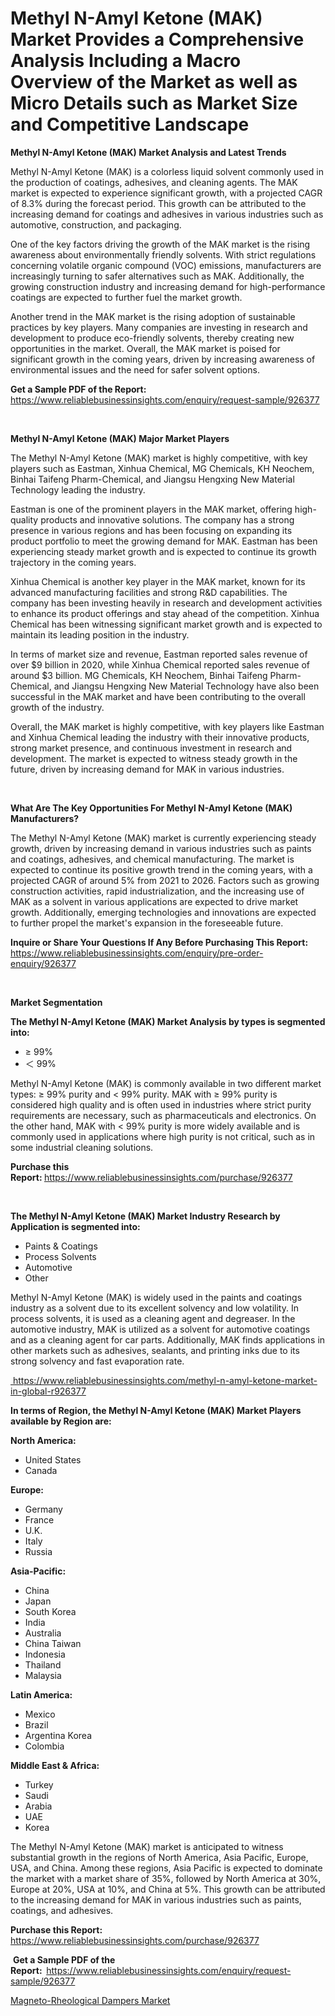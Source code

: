 <p><h1>Methyl N-Amyl Ketone (MAK) Market Provides a Comprehensive Analysis Including a Macro Overview of the Market as well as Micro Details such as Market Size and Competitive Landscape</h1></p><p><strong>Methyl N-Amyl Ketone (MAK) Market Analysis and Latest Trends</strong></p>
<p><p>Methyl N-Amyl Ketone (MAK) is a colorless liquid solvent commonly used in the production of coatings, adhesives, and cleaning agents. The MAK market is expected to experience significant growth, with a projected CAGR of 8.3% during the forecast period. This growth can be attributed to the increasing demand for coatings and adhesives in various industries such as automotive, construction, and packaging.</p><p>One of the key factors driving the growth of the MAK market is the rising awareness about environmentally friendly solvents. With strict regulations concerning volatile organic compound (VOC) emissions, manufacturers are increasingly turning to safer alternatives such as MAK. Additionally, the growing construction industry and increasing demand for high-performance coatings are expected to further fuel the market growth.</p><p>Another trend in the MAK market is the rising adoption of sustainable practices by key players. Many companies are investing in research and development to produce eco-friendly solvents, thereby creating new opportunities in the market. Overall, the MAK market is poised for significant growth in the coming years, driven by increasing awareness of environmental issues and the need for safer solvent options.</p></p>
<p><strong>Get a Sample PDF of the Report:&nbsp;</strong> <a href="https://www.reliablebusinessinsights.com/enquiry/request-sample/926377">https://www.reliablebusinessinsights.com/enquiry/request-sample/926377</a></p>
<p>&nbsp;</p>
<p><strong>Methyl N-Amyl Ketone (MAK) Major Market Players</strong></p>
<p><p>The Methyl N-Amyl Ketone (MAK) market is highly competitive, with key players such as Eastman, Xinhua Chemical, MG Chemicals, KH Neochem, Binhai Taifeng Pharm-Chemical, and Jiangsu Hengxing New Material Technology leading the industry.</p><p>Eastman is one of the prominent players in the MAK market, offering high-quality products and innovative solutions. The company has a strong presence in various regions and has been focusing on expanding its product portfolio to meet the growing demand for MAK. Eastman has been experiencing steady market growth and is expected to continue its growth trajectory in the coming years.</p><p>Xinhua Chemical is another key player in the MAK market, known for its advanced manufacturing facilities and strong R&D capabilities. The company has been investing heavily in research and development activities to enhance its product offerings and stay ahead of the competition. Xinhua Chemical has been witnessing significant market growth and is expected to maintain its leading position in the industry.</p><p>In terms of market size and revenue, Eastman reported sales revenue of over $9 billion in 2020, while Xinhua Chemical reported sales revenue of around $3 billion. MG Chemicals, KH Neochem, Binhai Taifeng Pharm-Chemical, and Jiangsu Hengxing New Material Technology have also been successful in the MAK market and have been contributing to the overall growth of the industry.</p><p>Overall, the MAK market is highly competitive, with key players like Eastman and Xinhua Chemical leading the industry with their innovative products, strong market presence, and continuous investment in research and development. The market is expected to witness steady growth in the future, driven by increasing demand for MAK in various industries.</p></p>
<p>&nbsp;</p>
<p><strong>What Are The Key Opportunities For Methyl N-Amyl Ketone (MAK) Manufacturers?</strong></p>
<p><p>The Methyl N-Amyl Ketone (MAK) market is currently experiencing steady growth, driven by increasing demand in various industries such as paints and coatings, adhesives, and chemical manufacturing. The market is expected to continue its positive growth trend in the coming years, with a projected CAGR of around 5% from 2021 to 2026. Factors such as growing construction activities, rapid industrialization, and the increasing use of MAK as a solvent in various applications are expected to drive market growth. Additionally, emerging technologies and innovations are expected to further propel the market's expansion in the foreseeable future.</p></p>
<p><strong>Inquire or Share Your Questions If Any Before Purchasing This Report:</strong> <a href="https://www.reliablebusinessinsights.com/enquiry/pre-order-enquiry/926377">https://www.reliablebusinessinsights.com/enquiry/pre-order-enquiry/926377</a></p>
<p>&nbsp;</p>
<p><strong>Market Segmentation</strong></p>
<p><strong>The Methyl N-Amyl Ketone (MAK) Market Analysis by types is segmented into:</strong></p>
<p><ul><li>≥ 99%</li><li>＜ 99%</li></ul></p>
<p><p>Methyl N-Amyl Ketone (MAK) is commonly available in two different market types: ≥ 99% purity and < 99% purity. MAK with ≥ 99% purity is considered high quality and is often used in industries where strict purity requirements are necessary, such as pharmaceuticals and electronics. On the other hand, MAK with < 99% purity is more widely available and is commonly used in applications where high purity is not critical, such as in some industrial cleaning solutions.</p></p>
<p><strong>Purchase this Report:&nbsp;</strong><a href="https://www.reliablebusinessinsights.com/purchase/926377">https://www.reliablebusinessinsights.com/purchase/926377</a></p>
<p>&nbsp;</p>
<p><strong>The Methyl N-Amyl Ketone (MAK) Market Industry Research by Application is segmented into:</strong></p>
<p><ul><li>Paints & Coatings</li><li>Process Solvents</li><li>Automotive</li><li>Other</li></ul></p>
<p><p>Methyl N-Amyl Ketone (MAK) is widely used in the paints and coatings industry as a solvent due to its excellent solvency and low volatility. In process solvents, it is used as a cleaning agent and degreaser. In the automotive industry, MAK is utilized as a solvent for automotive coatings and as a cleaning agent for car parts. Additionally, MAK finds applications in other markets such as adhesives, sealants, and printing inks due to its strong solvency and fast evaporation rate.</p></p>
<p><a href="https://www.reliablebusinessinsights.com/methyl-n-amyl-ketone-market-in-global-r926377">&nbsp;https://www.reliablebusinessinsights.com/methyl-n-amyl-ketone-market-in-global-r926377</a></p>
<p><strong>In terms of Region, the Methyl N-Amyl Ketone (MAK) Market Players available by Region are:</strong></p>
<p>
    <p> <strong> North America: </strong>
        <ul>
            <li>United States</li>
            <li>Canada</li>
        </ul>
        </p> 
    <p> <strong> Europe: </strong>
        <ul>
            <li>Germany</li>
            <li>France</li>
            <li>U.K.</li>
            <li>Italy</li>
            <li>Russia</li>
        </ul>
        </p> 
    <p> <strong> Asia-Pacific: </strong>
        <ul>
            <li>China</li>
            <li>Japan</li>
            <li>South Korea</li>
            <li>India</li>
            <li>Australia</li>
            <li>China Taiwan</li>
            <li>Indonesia</li>
            <li>Thailand</li>
            <li>Malaysia</li>
        </ul>
        </p> 
    <p> <strong> Latin America: </strong>
        <ul>
            <li>Mexico</li>
            <li>Brazil</li>
            <li>Argentina Korea</li>
            <li>Colombia</li>
        </ul>
        </p> 
    <p> <strong> Middle East & Africa: </strong>
        <ul>
            <li>Turkey</li>
            <li>Saudi</li>
            <li>Arabia</li>
            <li>UAE</li>
            <li>Korea</li>
        </ul>
    </p>
    </p>
<p><p>The Methyl N-Amyl Ketone (MAK) market is anticipated to witness substantial growth in the regions of North America, Asia Pacific, Europe, USA, and China. Among these regions, Asia Pacific is expected to dominate the market with a market share of 35%, followed by North America at 30%, Europe at 20%, USA at 10%, and China at 5%. This growth can be attributed to the increasing demand for MAK in various industries such as paints, coatings, and adhesives.</p></p>
<p><strong>Purchase this Report: </strong><a href="https://www.reliablebusinessinsights.com/purchase/926377">https://www.reliablebusinessinsights.com/purchase/926377</a></p>
<p>&nbsp;<strong>Get a Sample PDF of the Report:&nbsp;&nbsp;</strong><a href="https://www.reliablebusinessinsights.com/enquiry/request-sample/926377">https://www.reliablebusinessinsights.com/enquiry/request-sample/926377</a></p>
<p><strong></strong></p>
<p><p><a href="https://medium.com/@lynnullrich1993/magneto-rheological-dampers-market-share-size-trends-industry-analysis-report-by-application-6035339ea028">Magneto-Rheological Dampers Market</a></p></p>